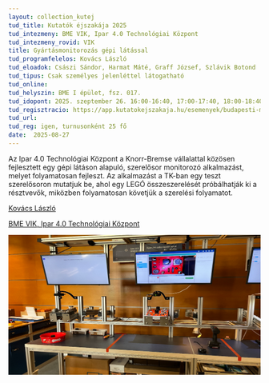 ```yaml
---
layout: collection_kutej
tud_title: Kutatók éjszakája 2025
tud_intezmeny: BME VIK, Ipar 4.0 Technológiai Központ
tud_intezmeny_rovid: VIK
title: Gyártásmonitorozás gépi látással
tud_programfelelos: Kovács László
tud_eloadok: Császi Sándor, Harmat Máté, Graff József, Szlávik Botond
tud_tipus: Csak személyes jelenléttel látogatható
tud_online: 
tud_helyszin: BME I épület, fsz. 017.
tud_idopont: 2025. szeptember 26. 16:00-16:40, 17:00-17:40, 18:00-18:40
tud_regisztracio: https://app.kutatokejszakaja.hu/esemenyek/budapesti-muszaki-es-gazdasagtudomanyi-egyetem-bme/gyartasmonitorozas-gepi-latassal
tud_url: 
tud_reg: igen, turnusonként 25 fő
date:  2025-08-27
---
```


Az Ipar 4.0 Technológiai Központ a Knorr-Bremse vállalattal közösen fejlesztett egy gépi látáson alapuló, szerelősor monitorozó alkalmazást, melyet folyamatosan fejleszt. 
Az alkalmazást a TK-ban egy teszt szerelősoron mutatjuk be, ahol egy LEGÓ összeszerelését próbálhatják ki a résztvevők, miközben folyamatosan követjük a szerelési folyamatot. 

[Kovács László](https://tudprog.bme.hu/kutatok_ejszakaja/profilok/kovacs_laszlo) 

[BME VIK, Ipar 4.0 Technológiai Központ](https://www.ipar4.bme.hu/#page-content)

![Gyártásmonitorozás gépi látással](../2025/images/gyartasmonitorozas-gepi-latassal.png)
